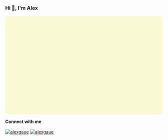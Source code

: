 ### Hi 👋, I'm Alex

<a href="https://github.com/alexgaue">
  <img align="center" src="./assets/badge.svg" />
</a>

**Connect with me**
<p align="left">
<a href="https://www.linkedin.com/in/alexander-aue/" target="blank"><img align="center" src="https://raw.githubusercontent.com/rahuldkjain/github-profile-readme-generator/master/src/images/icons/Social/linked-in-alt.svg" alt="alexgaue" height="30" width="40" /></a>
<a href="https://www.instagram.com/alex.aue/" target="blank"><img align="center" src="https://raw.githubusercontent.com/rahuldkjain/github-profile-readme-generator/master/src/images/icons/Social/instagram.svg" alt="alexgaue" height="30" width="40" /></a>
